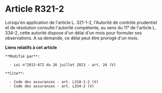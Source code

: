 # Article R321-2

Lorsqu'en application de l'article L. 321-1-2, l'Autorité de contrôle prudentiel et de résolution consulte l'autorité
compétente, au sens du 11° de l'article L. 334-2, cette autorité dispose d'un délai d'un mois pour formuler ses observations.
A sa demande, ce délai peut être prorogé d'un mois.

**Liens relatifs à cet article**

	**Modifié par**:

	  - Loi n°2013-672 du 26 juillet 2013 - art. 24 (V)

	**Cite**:

	  - Code des assurances - art. L310-1-2 (V)
	  - Code des assurances - art. L334-2 (V)

